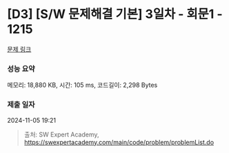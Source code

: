 # [D3] [S/W 문제해결 기본] 3일차 - 회문1 - 1215 

[문제 링크](https://swexpertacademy.com/main/code/problem/problemDetail.do?contestProbId=AV14QpAaAAwCFAYi) 

### 성능 요약

메모리: 18,880 KB, 시간: 105 ms, 코드길이: 2,298 Bytes

### 제출 일자

2024-11-05 19:21



> 출처: SW Expert Academy, https://swexpertacademy.com/main/code/problem/problemList.do
